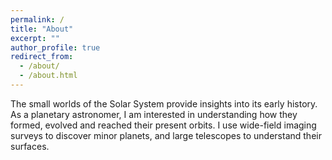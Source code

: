 ```yaml
---
permalink: /
title: "About"
excerpt: ""
author_profile: true
redirect_from: 
  - /about/
  - /about.html
---
```


The small worlds of the Solar System provide insights into its early history.
As a planetary astronomer, I am interested in understanding how they formed, evolved and reached their present orbits.
I use wide-field imaging surveys to discover minor planets, and large telescopes to understand their surfaces.
